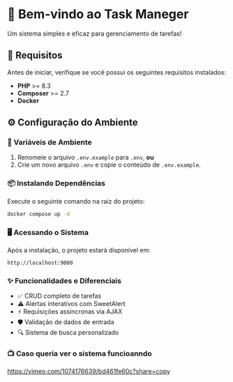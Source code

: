 # 👋 Bem-vindo ao **Task Maneger**

Um sistema simples e eficaz para gerenciamento de tarefas!

## 🚀 Requisitos
Antes de iniciar, verifique se você possui os seguintes requisitos instalados:

- **PHP** >= 8.3  
- **Composer** >= 2.7  
- **Docker**

## ⚙️ Configuração do Ambiente

### 🔐 Variáveis de Ambiente

1. Renomeie o arquivo `.env.example` para `.env`, **ou**  
2. Crie um novo arquivo `.env` e copie o conteúdo de `.env.example`.

### 📦 Instalando Dependências

Execute o seguinte comando na raiz do projeto:

```bash
docker compose up -d
```

### 🖥️ Acessando o Sistema

Após a instalação, o projeto estará disponível em:

```bash
http://localhost:9000
```

### ✨ Funcionalidades e Diferenciais

- ✅ CRUD completo de tarefas
-  ⚠️ Alertas interativos com SweetAlert
-  ⚡ Requisições assíncronas via AJAX
-  🛡️ Validação de dados de entrada
-  🔍 Sistema de busca personalizado


### 📺 Caso queria ver o sistema funcioanndo
https://vimeo.com/1074176639/bd461fe60c?share=copy





